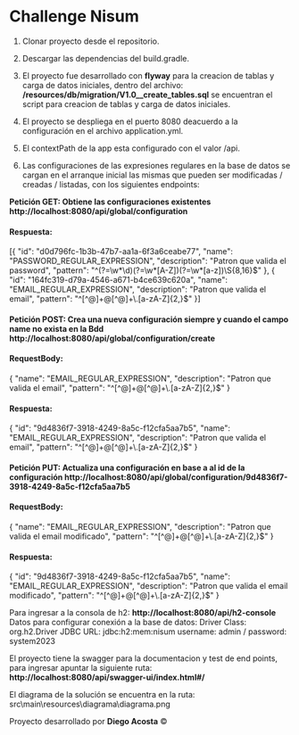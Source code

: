# **Challenge Nisum**

1. Clonar proyecto desde el repositorio.

2. Descargar las dependencias del build.gradle.

3. El proyecto fue desarrollado con **flyway** para la creacion de tablas y carga de datos iniciales, dentro del archivo: **/resources/db/migration/V1.0__create_tables.sql** se encuentran el script para creacion de tablas y carga de datos iniciales.

4. El proyecto se despliega en el puerto 8080 deacuerdo a la configuración en el archivo application.yml.

5. El contextPath de la app esta configurado con el valor /api.

6. Las configuraciones de las expresiones regulares en la base de datos se cargan en el arranque inicial las mismas que pueden ser modificadas / creadas / listadas, con los siguientes endpoints: 

**Petición GET:  Obtiene las configuraciones existentes
http://localhost:8080/api/global/configuration**
  
#### Respuesta:
[{
        "id": "d0d796fc-1b3b-47b7-aa1a-6f3a6ceabe77",
        "name": "PASSWORD_REGULAR_EXPRESSION",
        "description": "Patron que valida el password",
        "pattern": "^(?=\\w*\\d)(?=\\w*[A-Z])(?=\\w*[a-z])\\S{8,16}$"
    },
    {
        "id": "164fc319-d79a-4546-a671-b4ce639c620a",
        "name": "EMAIL_REGULAR_EXPRESSION",
        "description": "Patron que valida el email",
        "pattern": "^[^@]+@[^@]+\\.[a-zA-Z]{2,}$"
    }]

#### 
**Petición POST:  Crea una nueva configuración siempre y cuando el campo name no exista en la Bdd
http://localhost:8080/api/global/configuration/create**

#### RequestBody:
{
    "name": "EMAIL_REGULAR_EXPRESSION",
    "description": "Patron que valida el email",
    "pattern": "^[^@]+@[^@]+\\.[a-zA-Z]{2,}$"
}

#### Respuesta:

{
	"id": "9d4836f7-3918-4249-8a5c-f12cfa5aa7b5",
    "name": "EMAIL_REGULAR_EXPRESSION",
    "description": "Patron que valida el email",
    "pattern": "^[^@]+@[^@]+\\.[a-zA-Z]{2,}$"
}

#### 
**Petición PUT:  Actualiza una  configuración en base a al id de la configuración 
http://localhost:8080/api/global/configuration/9d4836f7-3918-4249-8a5c-f12cfa5aa7b5**

#### RequestBody:
{
    "name": "EMAIL_REGULAR_EXPRESSION",
    "description": "Patron que valida el email modificado",
    "pattern": "^[^@]+@[^@]+\\.[a-zA-Z]{2,}$"
}

#### Respuesta:

{
    "id": "9d4836f7-3918-4249-8a5c-f12cfa5aa7b5",
    "name": "EMAIL_REGULAR_EXPRESSION",
    "description": "Patron que valida el email modificado",
    "pattern": "^[^@]+@[^@]+\\.[a-zA-Z]{2,}$"
}


Para ingresar a la consola de h2: **http://localhost:8080/api/h2-console** Datos para configurar conexión a la base de datos: Driver Class: org.h2.Driver JDBC URL: jdbc:h2:mem:nisum username: admin  /  password: system2023

El proyecto tiene la swagger para la documentacion y test de end points, para ingresar apuntar la siguiente ruta: **http://localhost:8080/api/swagger-ui/index.html#/**

El diagrama de la solución se encuentra en la ruta: src\main\resources\diagrama\diagrama.png

Proyecto desarrollado por **Diego Acosta** &copy;
